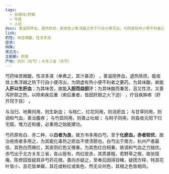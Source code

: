 ```yaml
---
tags:
  - 张锡纯/药解
  - 中医
  - 人纪
desc: 善滋阴养血，退热除烦，能收敛上焦浮越之热下行自小便泻出，为阴虚有热小便不利者之要药
link: 
药性: 味苦微酸，性凉多液
症状: 
特殊: 
常见方: 
主脏腑: 肝胆
产地: 杭州（白芍）；关东三省（赤芍）
---
```


芍药味苦微酸，性凉多液（单煮之，其汁甚浓） ，善滋阴养血，退热除烦，能收敛上焦浮越之热下行自小便泻出，为阴虚有热小便不利者之要药。为其味酸，故能**入肝以生肝血**；为其味苦，故能**入胆而益胆汁**；为其味酸而兼苦，且又性凉，又善泻肝胆之热，以除痢疾后重（痢后重者，皆因肝胆之火下迫） ，疗目疾肿疼（肝开窍于目） 。

与当归、地黄同用，则生新血；
与桃仁、红花同用，则消瘀血；
与甘草同用，则调和气血，善治腹疼；
与竹茹同用，则善止吐衄；
与附子同用，则翕收元阳下归宅窟。惟力近和缓，必重用之始能建功。


芍药原有白、赤二种，以**白者为良**，故方书多用白芍。至于**化瘀血，赤者较优**，故治疮疡者多用之，为其能化毒热之瘀血不使溃脓也。白芍出于南方，杭州产者最佳，其色白而微红，其皮则红色又微重。为其色红白相兼，故调和气血之力独优。赤芍出于北方关东三省，各山皆有，肉红皮赤，其质甚粗，若野草之根，故张隐庵、陈修园皆疑其非芍药花根。愚向亦疑之，至奉后因得目睹，疑团方释，特其花叶皆小，且花皆单瓣，其花或粉红或紫色，然无论何色，其根之色皆相同。